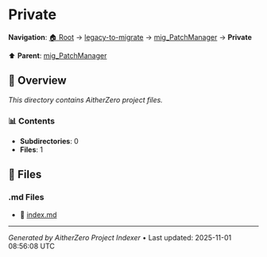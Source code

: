 # Private

**Navigation**: [🏠 Root](../../../index.md) → [legacy-to-migrate](../../index.md) → [mig_PatchManager](../index.md) → **Private**

⬆️ **Parent**: [mig_PatchManager](../index.md)

## 📖 Overview

*This directory contains AitherZero project files.*

### 📊 Contents

- **Subdirectories**: 0
- **Files**: 1

## 📄 Files

### .md Files

- 📝 [index.md](./index.md)

---

*Generated by AitherZero Project Indexer* • Last updated: 2025-11-01 08:56:08 UTC

